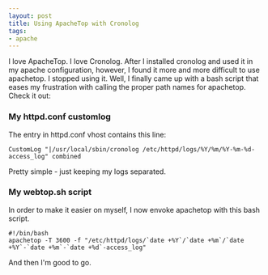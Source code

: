 ```yaml
---
layout: post
title: Using ApacheTop with Cronolog
tags:
- apache
---
```

I love ApacheTop.  I love Cronolog.  After I installed cronolog and used it in my apache configuration, however, I found it more and more difficult to use apachetop.  I stopped using it.  Well, I finally came up with a bash script that eases my frustration with calling the proper path names for apachetop.  Check it out:

### My httpd.conf customlog

The entry in httpd.conf vhost contains this line:
    
    CustomLog "|/usr/local/sbin/cronolog /etc/httpd/logs/%Y/%m/%Y-%m-%d-access_log" combined

Pretty simple - just keeping my logs separated.

### My webtop.sh script

In order to make it easier on myself, I now envoke apachetop with this bash script.
    
    #!/bin/bash
    apachetop -T 3600 -f "/etc/httpd/logs/`date +%Y`/`date +%m`/`date +%Y`-`date +%m`-`date +%d`-access_log"

And then I'm good to go.
